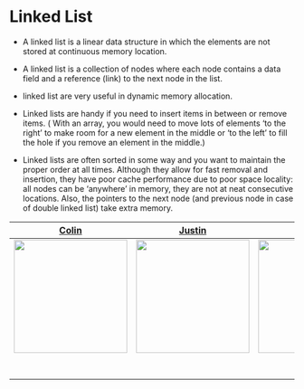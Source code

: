 # Linked List 
- A linked list is a linear data structure in which the elements are not stored at continuous memory location.
  
- A linked list is a collection of nodes where each node contains a data field and a reference (link) to the 
  next node in the list.

- linked list are very useful in dynamic memory allocation.

- Linked lists are handy if you need to insert items in between or remove items. 
  ( With an array, you would need to move lots of elements ‘to the right’ to make room for a new element in the middle or ‘to the left’ to fill the hole if you remove an element in the middle.)

- Linked lists are often sorted in some way and you want to maintain the proper order at all times. Although they allow for fast removal and insertion, 
  they have poor cache performance due to poor space locality: all nodes can be ‘anywhere’ in memory, they are not at neat consecutive locations. Also, the pointers to the next node (and previous node in case of double linked list) take extra memory.
  

[Colin](https://github.com/dvcolin)                                        |                                       [Justin](https://github.com/VulpineReynard)                                        |                                       [Eli](https://github.com/ebcitron)                                        |                                       [Preston](https://github.com/Garuda27)                                        |                                       [Shannon](https://github.com/shannonyoshi)                                        |                                      [Jeff](https://github.com/jeffbutlerspringdale)                                        |
| :-----------------------------------------------------------------------------------------------------------: | :-----------------------------------------------------------------------------------------------------------: | :-----------------------------------------------------------------------------------------------------------: | :-----------------------------------------------------------------------------------------------------------: | :-----------------------------------------------------------------------------------------------------------: | :-----------------------------------------------------------------------------------------------------------: |
|                      [<img src="https://avatars3.githubusercontent.com/u/46186956" width = "200" />](https://github.com/dvcolin)                       |                      [<img src="https://avatars1.githubusercontent.com/u/10450837" width = "200" />](https://github.com/VulpineReynard)                       |                      [<img src="https://avatars0.githubusercontent.com/u/45603390" width = "200" />](https://github.com/ebcitron)                       |                      [<img src="https://avatars0.githubusercontent.com/u/51134692" width = "200" />](https://github.com/Garuda27)                       |                      [<img src="https://avatars0.githubusercontent.com/u/49451907" width = "200" />](https://github.com/shannonyoshi)                       |                      [<img src="https://avatars2.githubusercontent.com/u/48844462" width = "200" />](https://github.com/jeffbutlerspringdale)                       |
|                 [<img src="https://github.com/favicon.ico" width="15"> ](https://github.com/dvcolin)                 |            [<img src="https://github.com/favicon.ico" width="15"> ](https://github.com/VulpineReynard)             |           [<img src="https://github.com/favicon.ico" width="15"> ](https://github.com/ebcitron)            |          [<img src="https://github.com/favicon.ico" width="15"> ](https://github.com/Garuda27)           |            [<img src="https://github.com/favicon.ico" width="15"> ](https://github.com/shannonyoshi)             |                 [<img src="https://github.com/favicon.ico" width="15"> ](https://github.com/jeffbutlerspringdale)                 
| [ <img src="https://static.licdn.com/sc/h/al2o9zrvru7aqj8e1x2rzsrca" width="15"> ](https://www.linkedin.com/) | [ <img src="https://static.licdn.com/sc/h/al2o9zrvru7aqj8e1x2rzsrca" width="15"> ](https://www.linkedin.com/) | [ <img src="https://static.licdn.com/sc/h/al2o9zrvru7aqj8e1x2rzsrca" width="15"> ](https://www.linkedin.com/) | [ <img src="https://static.licdn.com/sc/h/al2o9zrvru7aqj8e1x2rzsrca" width="15"> ](https://www.linkedin.com/) | [ <img src="https://static.licdn.com/sc/h/al2o9zrvru7aqj8e1x2rzsrca" width="15"> ](https://www.linkedin.com/) | [ <img src="https://static.licdn.com/sc/h/al2o9zrvru7aqj8e1x2rzsrca" width="15"> ](https://www.linkedin.com/) |

<br>
<br>
